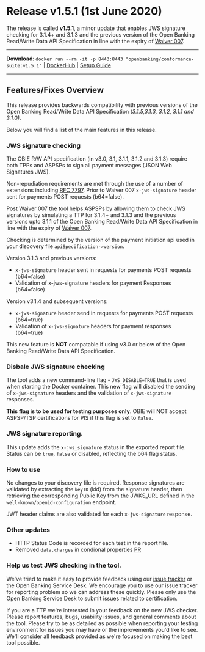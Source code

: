 # Release v1.5.1 (1st June 2020)

The release is called **v1.5.1**, a minor update that enables JWS signature checking for 3.1.4+ and 3.1.3 and the previous version of the Open Banking Read/Write Data API Specification in line with the expiry of [Waiver 007](https://openbanking.atlassian.net/wiki/spaces/DZ/pages/1112670669/W007).

---
**Download**: `docker run --rm -it -p 8443:8443 "openbanking/conformance-suite:v1.5.1"` | [DockerHub](https://hub.docker.com/r/openbanking/conformance-suite) | [Setup Guide](https://bitbucket.org/openbankingteam/conformance-suite/src/develop/docs/setup-guide.md)

---

## Features/Fixes Overview

This release provides backwards compatibility with previous versions of the Open Banking Read/Write Data API Specification *(3.1.5,3.1.3, 3.1.2, 3.1.1 and 3.1.0)*. 

Below you will find a list of the main features in this release.

### JWS signature checking

The OBIE R/W API specification (in v3.0, 3.1, 3.1.1, 3.1.2 and 3.1.3) require both TPPs and ASPSPs to sign all payment messages (JSON Web Signatures JWS). 

Non-repudiation requirements are met through the use of a number of extensions including [RFC 7797](https://tools.ietf.org/html/rfc7797). Prior to Waiver 007 `x-jws-signature` header sent for payments POST requests (b64=false).

Post Waiver 007 the tool helps ASPSPs by allowing them to check JWS signatures by simulating a TTP for 3.1.4+ and 3.1.3 and the previous versions upto 3.1.1 of the Open Banking Read/Write Data API Specification in line with the expiry of [Waiver 007](https://openbanking.atlassian.net/wiki/spaces/DZ/pages/1112670669/W007). 

Checking is determined by the version of the payment initiation api used in your discovery file `apiSpecification->version`.

Version 3.1.3 and previous versions:

* `x-jws-signature` header sent in requests for payments POST requests (b64=false)
* Validation of x-jws-signature headers for payment Responses (b64=false)

Version v3.1.4 and subsequent versions:

* `x-jws-signature` header send in requests for payments POST requests (b64=true)
* Validation of `x-jws-signature` headers for payment responses (b64=true)

This new feature is **NOT** compatable if using v3.0 or below of the Open Banking Read/Write Data API Specification.

### Disbale JWS signature checking

The tool adds a new command-line flag - `JWS_DISABLE=TRUE` that is used when starting the Docker container. This new flag will disabled the sending of `x-jws-signature` headers and the validation of `x-jws-signature` responses.

**This flag is to be used for testing purposes only**. OBIE will NOT accept ASPSP/TSP certifications for PIS if this flag is set to `false`.

### JWS signature reporting.

This update adds the `x-jws_signature` status in the exported report file. Status can be `true`, `false` or disabled, reflecting the b64 flag status.

### How to use

No changes to your discovery file is required. Response signatures are validated by extracting the `keyID` (kid) from the signature header, then retrieving the corresponding Public Key from the JWKS_URL defined in the `well-known/openid-configuration` endpoint.

JWT header claims are also validated for each `x-jws-signature` response.

### Other updates

* HTTP Status Code is recorded for each test in the report file.
* Removed `data.charges` in condional properties [PR](https://bitbucket.org/openbankingteam/conformance-suite/pull-requests/526)

### Help us test JWS checking in the tool.

We've tried to make it easy to provide feedback using our [issue tracker](https://bitbucket.org/openbankingteam/conformance-suite/issues?status=new&status=open) or the Open Banking Service Desk. We encourage you to use our issue tracker for reporting problem so we can address these quickly. Please only use the Open Banking Service Desk to submit issues related to certification.

If you are a TTP we're interested in your feedback on the new JWS checker. Please report features, bugs, usability issues, and general comments about the tool. Please try to be as detailed as possible when reporting your testing environment for issues you may have or the improvements you'd like to see. We'll consider all feedback provided as we're focused on making the best tool possible.